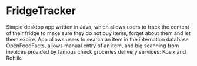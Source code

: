 # FridgeTracker

Simple desktop app written in Java, which allows users to track the content of their fridge to make sure they do not buy items, 
forget about them and let them expire. 
App allows users to search an item in the internation database OpenFoodFacts, allows manual entry of an item, and big scanning from 
invoices provided by famous check groceries delivery services: Kosik and Rohlik.